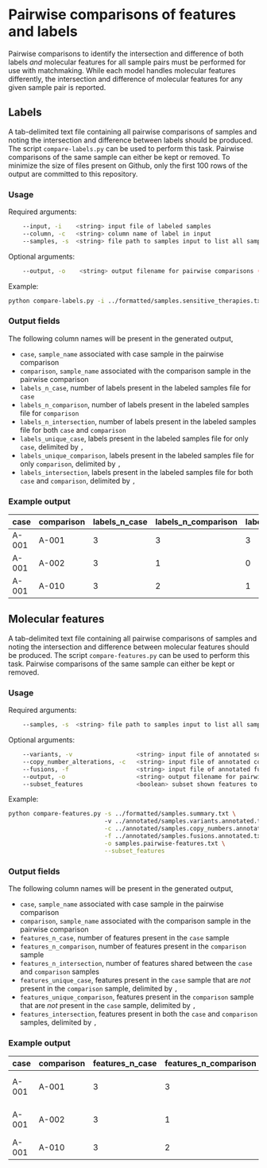 # Pairwise comparisons of features and labels
Pairwise comparisons to identify the intersection and difference of both labels _and_ molecular features for all sample pairs must be performed for use with matchmaking. While each model handles molecular features differently, the intersection and difference of molecular features for any given sample pair is reported. 

## Labels
A tab-delimited text file containing all pairwise comparisons of samples and noting the intersection and difference between labels should be produced. The script `compare-labels.py` can be used to perform this task. Pairwise comparisons of the same sample can either be kept or removed. To minimize the size of files present on Github, only the first 100 rows of the output are committed to this repository.

### Usage
Required arguments:
```bash
    --input, -i    <string> input file of labeled samples
    --column, -c   <string> column name of label in input
    --samples, -s  <string> file path to samples input to list all samples
```

Optional arguments:
```bash
    --output, -o    <string> output filename for pairwise comparisons (default: samples.pairwise-labels.txt)
```

Example:
```bash
python compare-labels.py -i ../formatted/samples.sensitive_therapies.txt -c therapy_name -s ../formatted/samples.summary.txt
```

### Output fields
The following column names will be present in the generated output,
- `case`, `sample_name` associated with case sample in the pairwise comparison
- `comparison`, `sample_name` associated with the comparison sample in the pairwise comparison
- `labels_n_case`, number of labels present in the labeled samples file for `case`
- `labels_n_comparison`, number of labels present in the labeled samples file for `comparison`
- `labels_n_intersection`, number of labels present in the labeled samples file for both `case` and `comparison`
- `labels_unique_case`, labels present in the labeled samples file for only `case`, delimited by `, `
- `labels_unique_comparison`, labels present in the labeled samples file for only `comparison`, delimited by `, `
- `labels_intersection`, labels present in the labeled samples file for both `case` and `comparison`, delimited by `, `

### Example output
| case | comparison | labels_n_case | labels_n_comparison | labels_n_intersection | labels_unique_case | labels_unique_comparison | labels_intersection | 
| -- | -- | -- | -- | -- | -- | -- | -- |
| A-001	| A-001 | 3 | 3 | 3 | | | AKT inhibitor VIII, Acetalax, rTRAIL |
| A-001 | A-002 | 3 | 1 | 0 | AKT inhibitor VIII, Acetalax, rTRAIL | Pemetrexed |  | 
| A-001 | A-010 | 3 | 2 | 1 | Acetalax, rTRAIL | Afatinib | AKT inhibitor VIII |

## Molecular features
A tab-delimited text file containing all pairwise comparisons of samples and noting the intersection and difference between molecular features should be produced. The script `compare-features.py` can be used to perform this task. Pairwise comparisons of the same sample can either be kept or removed.

### Usage
Required arguments:
```bash
    --samples, -s  <string> file path to samples input to list all samples
```

Optional arguments:
```bash
    --variants, -v                  <string> input file of annotated somatic variants
    --copy_number_alterations, -c   <string> input file of annotated copy number alterations
    --fusions, -f                   <string> input file of annotated fusions
    --output, -o                    <string> output filename for pairwise comparisons (default: samples.pairwise-features.txt)
    --subset_features               <boolean> subset shown features to be genes either in MOAlmanac or Cancer Gene Census
```

Example:
```bash
python compare-features.py -s ../formatted/samples.summary.txt \ 
                           -v ../annotated/samples.variants.annotated.txt \
                           -c ../annotated/samples.copy_numbers.annotated.txt \
                           -f ../annotated/samples.fusions.annotated.txt \
                           -o samples.pairwise-features.txt \
                           --subset_features
```

### Output fields
The following column names will be present in the generated output,
- `case`, `sample_name` associated with case sample in the pairwise comparison
- `comparison`, `sample_name` associated with the comparison sample in the pairwise comparison
- `features_n_case`, number of features present in the `case` sample
- `features_n_comparison`, number of features present in the `comparison` sample
- `features_n_intersection`, number of features shared between the `case` and `comparison` samples
- `features_unique_case`, features present in the `case` sample that are _not_ present in the `comparison` sample, delimited by `, `
- `features_unique_comparison`, features present in the `comparison` sample that are _not_ present in the `case` sample, delimited by `, `
- `features_intersection`, features present in both the `case` and `comparison` samples, delimited by `, `

### Example output
| case | comparison | features_n_case | features_n_comparison | features_n_intersection | features_unique_case | features_unique_comparison | features_intersection | 
| -- | -- | -- | -- | -- | -- | -- | -- |
| A-001	| A-001 | 3 | 3 | 3 | | | BRAF p.V600E, CDKN2A Deletion, FLT3 Amplification |
| A-001 | A-002 | 3 | 1 | 0 | BRAF p.V600E, CDKN2A Deletion, FLT3 Amplification | MDM2 Deletion |  | 
| A-001 | A-010 | 3 | 2 | 1 | BRAF p.V600E, FLT3 Amplification | EWSR1--ZNRF3 | CDKN2A Deletion |
